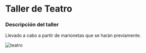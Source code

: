 # Taller de Teatro

### Descripción del taller

Llevado a cabo a partir de marionetas que se harán previamente.

![teatro](/assets/images/teatro.png)
